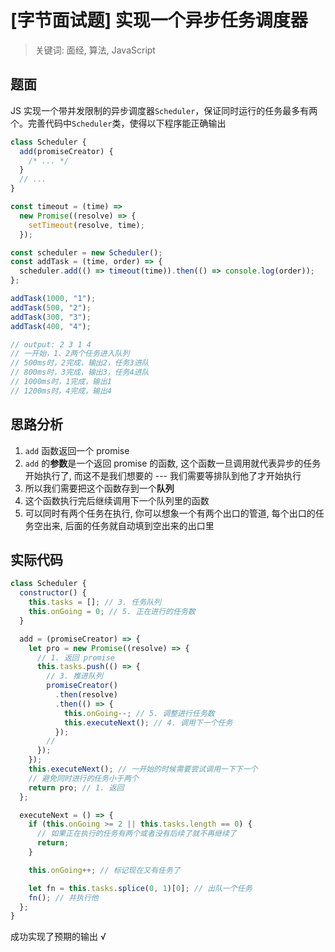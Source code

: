 # [字节面试题] 实现一个异步任务调度器

> 关键词: 面经, 算法, JavaScript

## 题面

JS 实现一个带并发限制的异步调度器`Scheduler`，保证同时运行的任务最多有两个。完善代码中`Scheduler`类，使得以下程序能正确输出

```js
class Scheduler {
  add(promiseCreator) {
    /* ... */
  }
  // ...
}

const timeout = (time) =>
  new Promise((resolve) => {
    setTimeout(resolve, time);
  });

const scheduler = new Scheduler();
const addTask = (time, order) => {
  scheduler.add(() => timeout(time)).then(() => console.log(order));
};

addTask(1000, "1");
addTask(500, "2");
addTask(300, "3");
addTask(400, "4");

// output: 2 3 1 4
// 一开始，1、2两个任务进入队列
// 500ms时，2完成，输出2，任务3进队
// 800ms时，3完成，输出3，任务4进队
// 1000ms时，1完成，输出1
// 1200ms时，4完成，输出4
```

## 思路分析

1. `add` 函数返回一个 promise
2. `add` 的**参数**是一个返回 promise 的函数, 这个函数一旦调用就代表异步的任务开始执行了, 而这不是我们想要的 --- 我们需要等排队到他了才开始执行
3. 所以我们需要把这个函数存到一个**队列**
4. 这个函数执行完后继续调用下一个队列里的函数
5. 可以同时有两个任务在执行, 你可以想象一个有两个出口的管道, 每个出口的任务空出来, 后面的任务就自动填到空出来的出口里

## 实际代码

```js
class Scheduler {
  constructor() {
    this.tasks = []; // 3. 任务队列
    this.onGoing = 0; // 5. 正在进行的任务数
  }

  add = (promiseCreator) => {
    let pro = new Promise((resolve) => {
      // 1. 返回 promise
      this.tasks.push(() => {
        // 3. 推进队列
        promiseCreator()
          .then(resolve)
          .then(() => {
            this.onGoing--; // 5. 调整进行任务数
            this.executeNext(); // 4. 调用下一个任务
          });
        //
      });
    });
    this.executeNext(); // 一开始的时候需要尝试调用一下下一个
    // 避免同时进行的任务小于两个
    return pro; // 1. 返回
  };

  executeNext = () => {
    if (this.onGoing >= 2 || this.tasks.length == 0) {
      // 如果正在执行的任务有两个或者没有后续了就不再继续了
      return;
    }

    this.onGoing++; // 标记现在又有任务了

    let fn = this.tasks.splice(0, 1)[0]; // 出队一个任务
    fn(); // 并执行他
  };
}
```

成功实现了预期的输出 √

